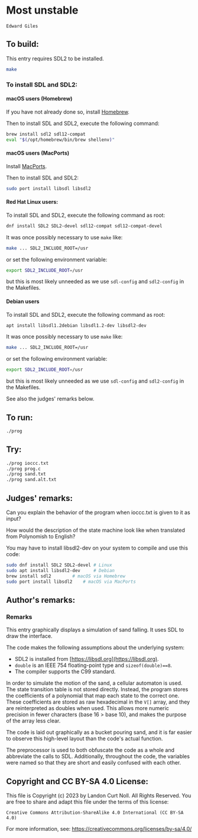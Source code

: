 # Most unstable

    Edward Giles  

## To build:

This entry requires SDL2 to be installed.

```sh
make
```

### To install SDL and SDL2:

#### macOS users (Homebrew)

If you have not already done so, install [Homebrew](https://brew.sh).

Then to install SDL and SDL2, execute the following command:

```sh
brew install sdl2 sdl12-compat
eval "$(/opt/homebrew/bin/brew shellenv)"
```

#### macOS users (MacPorts)

Install [MacPorts](https://www.macports.org/install.php).

Then to install SDL and SDL2:

```sh
sudo port install libsdl libsdl2
```

#### Red Hat Linux users:

To install SDL and SDL2, execute the following command as root:

```sh
dnf install SDL2 SDL2-devel sdl12-compat sdl12-compat-devel
```

It was once possibly necessary to use `make` like:

```sh
make ... SDL2_INCLUDE_ROOT=/usr
```

or set the following environment variable:

```sh
export SDL2_INCLUDE_ROOT=/usr
```

but this is most likely unneeded as we use `sdl-config` and `sdl2-config` in the
Makefiles.

#### Debian users

To install SDL and SDL2, execute the following command as root:

```sh
apt install libsdl1.2debian libsdl1.2-dev libsdl2-dev
```

It was once possibly necessary to use `make` like:

```sh
make ... SDL2_INCLUDE_ROOT=/usr
```

or set the following environment variable:

```sh
export SDL2_INCLUDE_ROOT=/usr
```

but this is most likely unneeded as we use `sdl-config` and `sdl2-config` in the
Makefiles.

See also the judges' remarks below.


## To run:

```sh
./prog
```

## Try:

```sh
./prog ioccc.txt
./prog prog.c
./prog sand.txt
./prog sand.alt.txt
```

## Judges' remarks:

Can you explain the behavior of the program when ioccc.txt is given to it as input?

How would the description of the state machine look like when translated from
Polynomish to English?

You may have to install libsdl2-dev on your system to compile and use this code:

```sh
sudo dnf install SDL2 SDL2-devel # Linux
sudo apt install libsdl2-dev 	 # Debian
brew install sdl2		 # macOS via Homebrew
sudo port install libsdl2	 # macOS via MacPorts
```

## Author's remarks:

### Remarks

This entry graphically displays a simulation of sand falling.
It uses SDL to draw the interface.

The code makes the following assumptions about the underlying system:

* SDL2 is installed from [https://libsdl.org](https://libsdl.org).
* `double` is an IEEE 754 floating-point type and `sizeof(double)==8`.
* The compiler supports the C99 standard.

In order to simulate the motion of the sand, a cellular automaton is used. The
state transition table is not stored directly. Instead, the program stores the
coefficients of a polynomial that map each state to the correct one. These
coefficients are stored as raw hexadecimal in the `V[]` array, and they are
reinterpreted as doubles when used. This allows more numeric precision in fewer
characters (base 16 > base 10), and makes the purpose of the array less clear.

The code is laid out graphically as a bucket pouring sand, and it is far easier
to observe this high-level layout than the code's actual function.

The preprocessor is used to both obfuscate the code as a whole and abbreviate
the calls to SDL. Additionally, throughout the code, the variables were named
so that they are short and easily confused with each other.

## Copyright and CC BY-SA 4.0 License:

This file is Copyright (c) 2023 by Landon Curt Noll.  All Rights Reserved.
You are free to share and adapt this file under the terms of this license:

    Creative Commons Attribution-ShareAlike 4.0 International (CC BY-SA 4.0)

For more information, see: https://creativecommons.org/licenses/by-sa/4.0/
